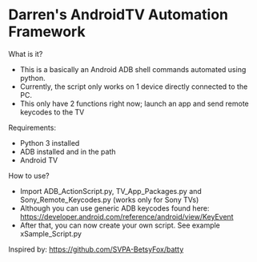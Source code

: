 # Darren's AndroidTV Automation Framework

What is it?
* This is a basically an Android ADB shell commands automated using python.
* Currently, the script only works on 1 device directly connected to the PC.
* This only have 2 functions right now; launch an app and send remote keycodes to the TV

Requirements:
* Python 3 installed
* ADB installed and in the path
* Android TV

How to use?
* Import ADB_ActionScript.py, TV_App_Packages.py and Sony_Remote_Keycodes.py (works only for Sony TVs)
* Although you can use generic ADB keycodes found here: https://developer.android.com/reference/android/view/KeyEvent
* After that, you can now create your own script. See example xSample_Script.py





Inspired by: https://github.com/SVPA-BetsyFox/batty
